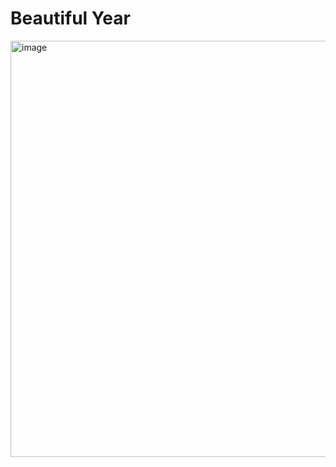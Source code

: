 # Beautiful Year #
<img width="666" alt="image" src="https://github.com/user-attachments/assets/13c277b3-c75c-423b-b507-30d3d96a7608">
